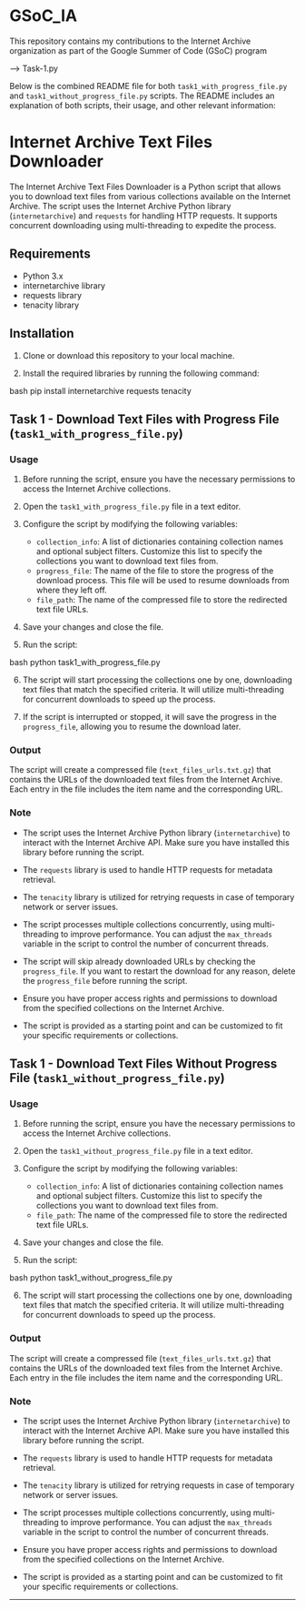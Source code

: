 # GSoC_IA
This repository contains my contributions to the Internet Archive organization as part of the Google Summer of Code (GSoC) program         

--> Task-1.py                                                                                                                                         

Below is the combined README file for both `task1_with_progress_file.py` and `task1_without_progress_file.py` scripts. The README includes an explanation of both scripts, their usage, and other relevant information:

# Internet Archive Text Files Downloader

The Internet Archive Text Files Downloader is a Python script that allows you to download text files from various collections available on the Internet Archive. The script uses the Internet Archive Python library (`internetarchive`) and `requests` for handling HTTP requests. It supports concurrent downloading using multi-threading to expedite the process.

## Requirements

- Python 3.x
- internetarchive library
- requests library
- tenacity library

## Installation

1. Clone or download this repository to your local machine.

2. Install the required libraries by running the following command:

bash
pip install internetarchive requests tenacity


## Task 1 - Download Text Files with Progress File (`task1_with_progress_file.py`)

### Usage

1. Before running the script, ensure you have the necessary permissions to access the Internet Archive collections.

2. Open the `task1_with_progress_file.py` file in a text editor.

3. Configure the script by modifying the following variables:

   - `collection_info`: A list of dictionaries containing collection names and optional subject filters. Customize this list to specify the collections you want to download text files from.
   - `progress_file`: The name of the file to store the progress of the download process. This file will be used to resume downloads from where they left off.
   - `file_path`: The name of the compressed file to store the redirected text file URLs.

4. Save your changes and close the file.

5. Run the script:

bash
python task1_with_progress_file.py


6. The script will start processing the collections one by one, downloading text files that match the specified criteria. It will utilize multi-threading for concurrent downloads to speed up the process.

7. If the script is interrupted or stopped, it will save the progress in the `progress_file`, allowing you to resume the download later.

### Output

The script will create a compressed file (`text_files_urls.txt.gz`) that contains the URLs of the downloaded text files from the Internet Archive. Each entry in the file includes the item name and the corresponding URL.

### Note

- The script uses the Internet Archive Python library (`internetarchive`) to interact with the Internet Archive API. Make sure you have installed this library before running the script.

- The `requests` library is used to handle HTTP requests for metadata retrieval.

- The `tenacity` library is utilized for retrying requests in case of temporary network or server issues.

- The script processes multiple collections concurrently, using multi-threading to improve performance. You can adjust the `max_threads` variable in the script to control the number of concurrent threads.

- The script will skip already downloaded URLs by checking the `progress_file`. If you want to restart the download for any reason, delete the `progress_file` before running the script.

- Ensure you have proper access rights and permissions to download from the specified collections on the Internet Archive.

- The script is provided as a starting point and can be customized to fit your specific requirements or collections.

## Task 1 - Download Text Files Without Progress File (`task1_without_progress_file.py`)

### Usage

1. Before running the script, ensure you have the necessary permissions to access the Internet Archive collections.

2. Open the `task1_without_progress_file.py` file in a text editor.

3. Configure the script by modifying the following variables:

   - `collection_info`: A list of dictionaries containing collection names and optional subject filters. Customize this list to specify the collections you want to download text files from.
   - `file_path`: The name of the compressed file to store the redirected text file URLs.

4. Save your changes and close the file.

5. Run the script:

bash
python task1_without_progress_file.py


6. The script will start processing the collections one by one, downloading text files that match the specified criteria. It will utilize multi-threading for concurrent downloads to speed up the process.

### Output

The script will create a compressed file (`text_files_urls.txt.gz`) that contains the URLs of the downloaded text files from the Internet Archive. Each entry in the file includes the item name and the corresponding URL.

### Note

- The script uses the Internet Archive Python library (`internetarchive`) to interact with the Internet Archive API. Make sure you have installed this library before running the script.

- The `requests` library is used to handle HTTP requests for metadata retrieval.

- The `tenacity` library is utilized for retrying requests in case of temporary network or server issues.

- The script processes multiple collections concurrently, using multi-threading to improve performance. You can adjust the `max_threads` variable in the script to control the number of concurrent threads.

- Ensure you have proper access rights and permissions to download from the specified collections on the Internet Archive.

- The script is provided as a starting point and can be customized to fit your specific requirements or collections.

----------------------------------------------------------------------------------------------------------------------------
